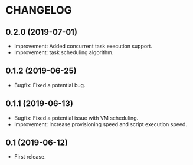 # CHANGELOG
## 0.2.0 (2019-07-01)
* Improvement: Added concurrent task execution support.
* Improvement: task scheduling algorithm.

## 0.1.2 (2019-06-25)
* Bugfix: Fixed a potential bug.

## 0.1.1 (2019-06-13)
* Bugfix: Fixed a potential issue with VM scheduling.
* Improvement: Increase provisioning speed and script execution speed.

## 0.1 (2019-06-12)
* First release.
